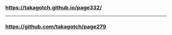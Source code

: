 ### https://takagotch.github.io/page332/
---
### https://github.com/takagotch/page279

```
```

```
```

```
```


